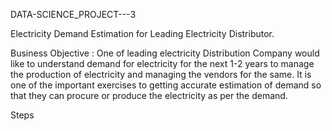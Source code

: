 DATA-SCIENCE_PROJECT---3

Electricity Demand Estimation for Leading Electricity Distributor.

Business Objective : One of leading electricity Distribution Company would like to understand demand for electricity for the next 1-2 years to manage the production of electricity and managing the vendors for the same. It is one of the important exercises to getting accurate estimation of demand so that they can procure or produce the electricity as per the demand.

Steps 
